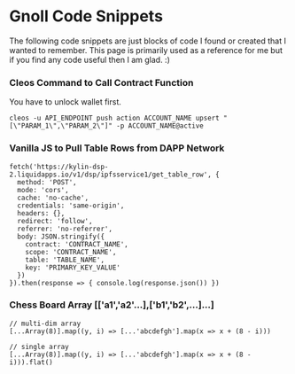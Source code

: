 # Gnoll Code Snippets

The following code snippets are just blocks of code I found or created that I wanted to remember. This page is primarily used as a reference for me but if you find any code useful then I am glad. :)

### Cleos Command to Call Contract Function

You have to unlock wallet first.

```
cleos -u API_ENDPOINT push action ACCOUNT_NAME upsert "[\"PARAM_1\",\"PARAM_2\"]" -p ACCOUNT_NAME@active
```

### Vanilla JS to Pull Table Rows from DAPP Network

```
fetch('https://kylin-dsp-2.liquidapps.io/v1/dsp/ipfsservice1/get_table_row', {
  method: 'POST',
  mode: 'cors',
  cache: 'no-cache',
  credentials: 'same-origin',
  headers: {},
  redirect: 'follow',
  referrer: 'no-referrer',
  body: JSON.stringify({
    contract: 'CONTRACT_NAME',
    scope: 'CONTRACT_NAME',
    table: 'TABLE_NAME',
    key: 'PRIMARY_KEY_VALUE'
  })
}).then(response => { console.log(response.json()) })
```

### Chess Board Array [['a1','a2'...],['b1','b2',...]...]

```
// multi-dim array
[...Array(8)].map((y, i) => [...'abcdefgh'].map(x => x + (8 - i)))

// single array
[...Array(8)].map((y, i) => [...'abcdefgh'].map(x => x + (8 - i))).flat()
```
